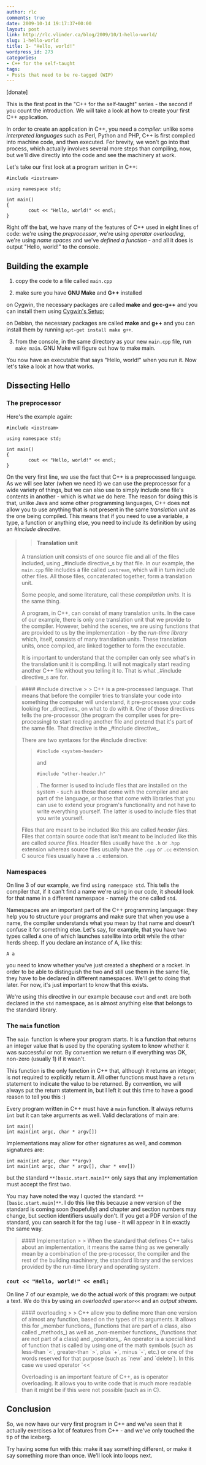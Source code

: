 ```yaml
---
author: rlc
comments: true
date: 2009-10-14 19:17:37+00:00
layout: post
link: http://rlc.vlinder.ca/blog/2009/10/1-hello-world/
slug: 1-hello-world
title: 1- "Hello, world!"
wordpress_id: 273
categories:
- C++ for the self-taught
tags:
- Posts that need to be re-tagged (WIP)
---
```


[donate]

This is the first post in the "C++ for the self-taught" series - the second if you count the introduction. We will take a look at how to create your first C++ application.
<!-- more -->
In order to create an application in C++, you need a _compiler_: unlike some _interpreted languages_ such as Perl, Python and PHP, C++ is first compiled into machine code, and then executed. For brevity, we won't go into that process, which actually involves several more steps than compiling, now, but we'll dive directly into the code and see the machinery at work.

Let's take our first look at a program written in C++: 
    
    #include <iostream>
    
    using namespace std;
    
    int main()
    {
            cout << "Hello, world!" << endl;
    }

Right off the bat, we have many of the features of C++ used in eight lines of code: we're using the _preprocessor_, we're using _operator overloading_, we're using _name spaces_ and we've _defined a function_ - and all it does is output "Hello, world!" to the console.



## Building the example






  1. copy the code to a file called `main.cpp`


  2. make sure you have **GNU Make** and **G++** installed  

on Cygwin, the necessary packages are called **make** and **gcc-g++** and you can install them using [Cygwin's Setup](http://cygwin.com/setup-x86.exe);  

on Debian, the necessary packages are called **make** and **g++** and you can install them by running `apt-get install make g++`.


  3. from the console, in the same directory as your new `main.cpp` file, run `make main`. GNU Make will figure out how to make main.

You now have an executable that says "Hello, world!" when you run it. Now let's take a look at how that works.



## Dissecting Hello




### The preprocessor


Here's the example again: 
    
    #include <iostream>
    
    using namespace std;
    
    int main()
    {
            cout << "Hello, world!" << endl;
    }

On the very first line, we use the fact that C++ is a preprocessed language. As we will see later (when we need it) we can use the preprocessor for a wide variety of things, but we can also use to simply include one file's contents in another - which is what we do here. The reason for doing this is that, unlike Java and some other programming languages, C++ does not allow you to use anything that is not present in the same _translation unit_ as the one being compiled. This means that if you need to use a variable, a type, a function or anything else, you need to include its definition by using an _#include directive_.



<blockquote>

> 
> #### Translation unit
> 
> 
A translation unit consists of one source file and all of the files included, using _#include directive_s by that file. In our example, the `main.cpp` file includes a file called `iostream`, which will in turn include other files. All those files, concatenated together, form a translation unit.

Some people, and some literature, call these _compilation units_. It is the same thing.

A program, in C++, can consist of many translation units. In the case of our example, there is only one translation unit that we provide to the compiler. However, behind the scenes, we are using functions that are provided to us by the implementation - by the _run-time library_ which, itself, consists of many translation units. These translation units, once compiled, are linked together to form the executable.

It is important to understand that the compiler can only see what's in the translation unit it is compiling. It will not magically start reading another C++ file without you telling it to. That is what _#include directive_s are for.</blockquote>





<blockquote>#### #include directive
> 
> 
C++ is a pre-processed language. That means that before the compiler tries to translate your code into something the computer will understand, it pre-processes your code looking for _directives_ on what to do with it. One of those directives tells the pre-processor (the program the compiler uses for pre-processing) to start reading another file and pretend that it's part of the same file. That directive is the _#include directive_.

There are two syntaxes for the #include directive: 
>     
>     #include <system-header>
> 
> and 
>     
>     #include "other-header.h"
> 
> . The former is used to include files that are installed on the system - such as those that come with the compiler and are part of the language, or those that come with libraries that you can use to extend your program's functionality and not have to write everything yourself. The latter is used to include files that you write yourself.

Files that are meant to be included like this are called _header files_. Files that contain source code that isn't meant to be included like this are called _source files_. Header files usually have the `.h` or `.hpp` extension whereas source files usually have the `.cpp` or `.cc` extension. C source files usually have a `.c` extension.</blockquote>





### Namespaces


On line 3 of our example, we find `using namespace std`. This tells the compiler that, if it can't find a name we're using in our code, it should look for that name in a different namespace - namely the one called `std`.

Namespaces are an important part of the C++ programming language: they help you to structure your programs and make sure that when you use a name, the compiler understands what you mean by that name and doesn't confuse it for something else. Let's say, for example, that you have two types called `A` one of which launches satellite into orbit while the other herds sheep. If you declare an instance of A, like this:
    
    A a

you need to know whether you've just created a shepherd or a rocket. In order to be able to distinguish the two and still use them in the same file, they have to be declared in different namespaces. We'll get to doing that later. For now, it's just important to know that this exists.

We're using this directive in our example because `cout` and `endl` are both declared in the `std` namespace, as is almost anything else that belongs to the standard library.



### The `main` function


The `main `function is where your program starts. It is a function that returns an integer value that is used by the operating system to know whether it was successful or not. By convention we return `0` if everything was OK, non-zero (usually 1) if it wasn't.

This function is the only function in C++ that, although it returns an integer, is not required to explicitly return it. All other functions must have a `return` statement to indicate the value to be returned. By convention, we will always put the return statement in, but I left it out this time to have a good reason to tell you this :)

Every program written in C++ must have a `main` function. It always returns `int` but it can take arguments as well. Valid declarations of main are:
    
    
    int main()
    int main(int argc, char * argv[])

Implementations may allow for other signatures as well, and common signatures are:
    
    int main(int argc, char **argv)
    int main(int argc, char * argv[], char * env[])

but the standard `**[basic.start.main]**` only says that any implementation must accept the first two.

You may have noted the way I quoted the standard: `**[basic.start.main]**`. I do this like this because a new version of the standard is coming soon (hopefully) and chapter and section numbers may change, but section identifiers usually don't. If you get a PDF version of the standard, you can search it for the tag I use - it will appear in it in exactly the same way.



<blockquote>#### Implementation
> 
> 
When the standard that defines C++ talks about an implementation, it means the same thing as we generally mean by a combination of the pre-processor, the compiler and the rest of the building machinery, the standard library and the services provided by the run-time library and operating system.</blockquote>





### `cout << "Hello, world!" << endl;`


On line 7 of our example, we do the actual work of this program: we output a text. We do this by using an _overloaded_ `operator<<` and an _output stream_.



<blockquote>#### overloading
> 
> 
C++ allow you to define more than one version of almost any function, based on the types of its arguments. It allows this for _member functions_ (functions that are part of a class, also called _methods_) as well as _non-member functions_ (functions that are not part of a class) and _operators_. An operator is a special kind of function that is called by using one of the math symbols (such as less-than `<`, greater-than `>`, plus `+`, minus `-`, etc.) or one of the words reserved for that purpose (such as `new` and `delete`). In this case we used operator `<<`

Overloading is an important feature of C++, as is operator overloading. It allows you to write code that is much more readable than it might be if this were not possible (such as in C).</blockquote>





## Conclusion


So, we now have our very first program in C++ and we've seen that it actually exercises a lot of features from C++ - and we've only touched the tip of the iceberg.

Try having some fun with this: make it say something different, or make it say something more than once. We'll look into loops next.
